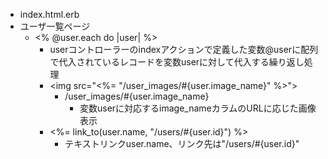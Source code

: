 - index.html.erb
- ユーザ一覧ページ
  - <% @user.each do |user| %>
    - userコントローラーのindexアクションで定義した変数@userに配列で代入されているレコードを変数userに対して代入する繰り返し処理
    - <img src="<%= "/user_images/#{user.image_name}" %>">
      - /user_images/#{user.image_name}
        - 変数userに対応するimage_nameカラムのURLに応じた画像表示
    - <%= link_to(user.name, "/users/#{user.id}") %>
      - テキストリンクuser.name、リンク先は"/users/#{user.id}"